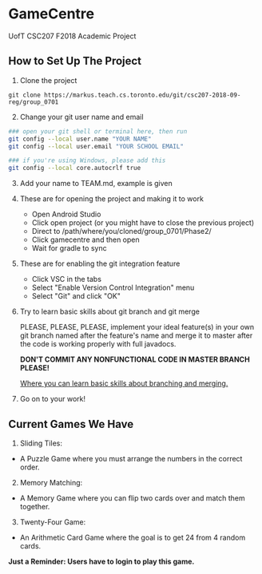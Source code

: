 # GameCentre

UofT CSC207 F2018 Academic Project

## How to Set Up The Project

1. Clone the project
```
git clone https://markus.teach.cs.toronto.edu/git/csc207-2018-09-reg/group_0701
```

2. Change your git user name and email
```bash
### open your git shell or terminal here, then run
git config --local user.name "YOUR NAME"
git config --local user.email "YOUR SCHOOL EMAIL"

### if you're using Windows, please add this
git config --local core.autocrlf true
```

3. Add your name to TEAM.md, example is given

4. These are for opening the project and making it to work
   - Open Android Studio
   - Click open project (or you might have to close the previous project)
   - Direct to /path/where/you/cloned/group_0701/Phase2/
   - Click gamecentre and then open 
   - Wait for gradle to sync

5. These are for enabling the git integration feature
   - Click VSC in the tabs
   - Select "Enable Version Control Integration" menu
   - Select "Git" and click "OK"

6. Try to learn basic skills about git branch and git merge

   PLEASE, PLEASE, PLEASE, implement your ideal feature(s) in your own git branch named after the feature's name and merge it to master after the code is working properly with full javadocs.
   
   **DON'T COMMIT ANY NONFUNCTIONAL CODE IN MASTER BRANCH PLEASE!**

   [Where you can learn basic skills about branching and merging.](https://git-scm.com/book/en/v2/Git-Branching-Basic-Branching-and-Merging)

7. Go on to your work!

## Current Games We Have

1. Sliding Tiles:

- A Puzzle Game where you must arrange the numbers in the correct order.

2. Memory Matching:

- A Memory Game where you can flip two cards over and match them together.

3. Twenty-Four Game:

- An Arithmetic Card Game where the goal is to get 24 from 4 random cards.

**Just a Reminder: Users have to login to play this game.**